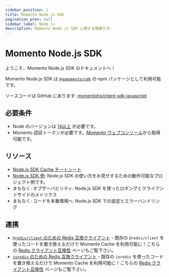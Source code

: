 ```yaml
---
sidebar_position: 1
title: Momento Node.js SDK
pagination_prev: null
sidebar_label: Node.js
description: Momento Node.js SDK に関する情報です。
---
```


# Momento Node.js SDK

ようこそ、Momento Node.js SDK のドキュメントへ！

Momento Node.js SDK は [`@gomomento/sdk`](https://www.npmjs.com/package/@gomomento/sdk) の npm パッケージとして利用可能です。

ソースコードは GitHub にあります: [momentohq/client-sdk-javascript](https://github.com/momentohq/client-sdk-javascript)

## 必要条件

- Node のバージョンは [14以上](https://nodejs.org/en/download/) が必要です。
- Momento 認証トークンが必要です。[Momento ウェブコンソール](https://console.gomomento.com/)から取得可能です。

## リソース

- [Node.js SDK Cache チートシート](./cheat-sheet.mdx)
- [Node.js SDK 例](https://github.com/momentohq/client-sdk-javascript/blob/main/examples/nodejs/README.md): Node.js SDK の使い方をお見せするための動作可能なプロジェクト例です。
- まもなく: オブザーバビリティ: Node.js SDK を使ったロギングとクライアントサイドのメトリクス
- まもなく: コードを本番環境へ: Node.js SDK での設定とエラーハンドリング

## 連携

- [`@redis/client` のための Redis 互換クライアント](https://github.com/momentohq/momento-node-redis-client) - 既存の `@redis/client` を使ったコードを置き換えるだけで Momento Cache を利用可能に！こちらの [Redis クライアント互換性](./../integrations/redis-client-compatibility) ページもご覧下さい。
- [`ioredis` のための Redis 互換クライアント](https://github.com/momentohq/momento-node-ioredis-client) - 既存の `ioredis` を使ったコードを置き換えるだけで Momento Cache を利用可能に！こちらの [Redis クライアント互換性](./../integrations/redis-client-compatibility) ページもご覧下さい。
